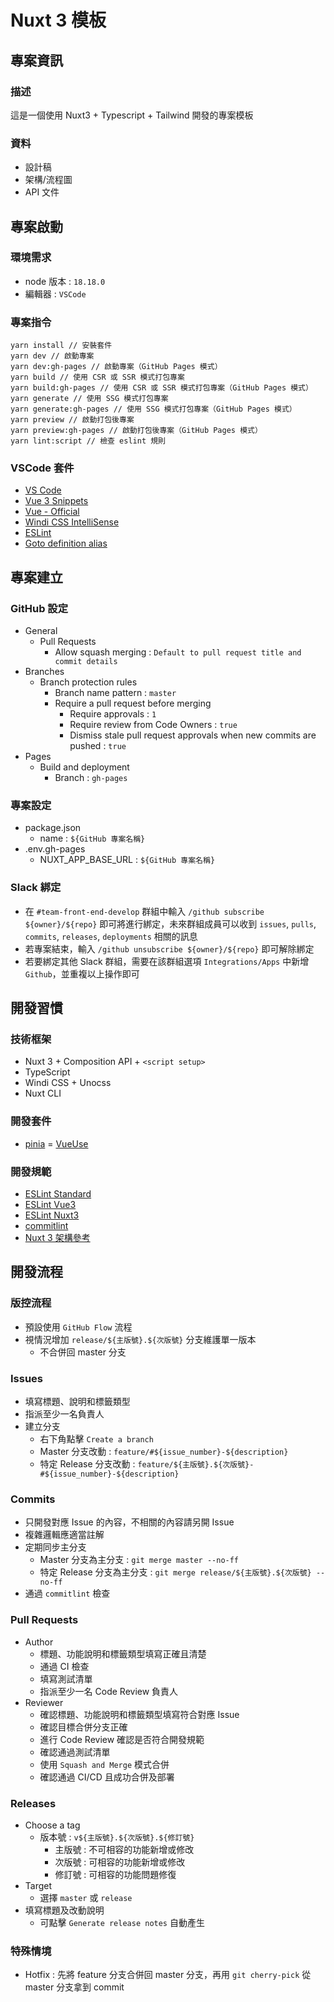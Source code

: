# Nuxt 3 模板

## 專案資訊

### 描述

這是一個使用 Nuxt3 + Typescript + Tailwind 開發的專案模板

### 資料

- 設計稿
- 架構/流程圖
- API 文件

## 專案啟動

### 環境需求

- node 版本 : `18.18.0`
- 編輯器 : `VSCode`

### 專案指令

```
yarn install // 安裝套件
yarn dev // 啟動專案
yarn dev:gh-pages // 啟動專案（GitHub Pages 模式）
yarn build // 使用 CSR 或 SSR 模式打包專案
yarn build:gh-pages // 使用 CSR 或 SSR 模式打包專案（GitHub Pages 模式）
yarn generate // 使用 SSG 模式打包專案
yarn generate:gh-pages // 使用 SSG 模式打包專案（GitHub Pages 模式）
yarn preview // 啟動打包後專案
yarn preview:gh-pages // 啟動打包後專案（GitHub Pages 模式）
yarn lint:script // 檢查 eslint 規則
```

### VSCode 套件

- [VS Code](https://code.visualstudio.com/)
- [Vue 3 Snippets](https://marketplace.visualstudio.com/items?itemName=hollowtree.vue-snippets)
- [Vue - Official](https://marketplace.visualstudio.com/items?itemName=Vue.volar)
- [Windi CSS IntelliSense](https://windicss.org/editors/vscode.html)
- [ESLint](https://marketplace.visualstudio.com/items?itemName=dbaeumer.vscode-eslint)
- [Goto definition alias](https://marketplace.visualstudio.com/items?itemName=antfu.goto-alias)

## 專案建立

### GitHub 設定
- General
  - Pull Requests
    - Allow squash merging : `Default to pull request title and commit details`
- Branches
  - Branch protection rules
    - Branch name pattern : `master`
    - Require a pull request before merging
      - Require approvals : `1`
      - Require review from Code Owners : `true`
      - Dismiss stale pull request approvals when new commits are pushed : `true`
- Pages
  - Build and deployment
    - Branch : `gh-pages`

### 專案設定
- package.json
  - name : `${GitHub 專案名稱}`
- .env.gh-pages
  - NUXT_APP_BASE_URL : `${GitHub 專案名稱}`

### Slack 綁定
- 在 `#team-front-end-develop` 群組中輸入 `/github subscribe ${owner}/${repo}` 即可將進行綁定，未來群組成員可以收到 `issues`, `pulls`, `commits`, `releases`, `deployments` 相關的訊息
- 若專案結束，輸入 `/github unsubscribe ${owner}/${repo}` 即可解除綁定
- 若要綁定其他 Slack 群組，需要在該群組選項 `Integrations/Apps` 中新增 `Github`，並重複以上操作即可

## 開發習慣

### 技術框架

- Nuxt 3 + Composition API + `<script setup>`
- TypeScript
- Windi CSS + Unocss
- Nuxt CLI

### 開發套件
- [pinia](https://pinia.vuejs.org/)
= [VueUse](https://www.vueusejs.com/)

### 開發規範
- [ESLint Standard](https://standardjs.com/readme-zhtw.html)
- [ESLint Vue3](https://eslint.vuejs.org/rules/)
- [ESLint Nuxt3](https://github.com/nuxt/eslint-plugin-nuxt)
- [commitlint](https://github.com/conventional-changelog/commitlint/tree/master/%40commitlint/config-conventional)
- [Nuxt 3 架構參考](https://www.nuxtjs.org.cn/directory-structure/nuxt.html)

## 開發流程

### 版控流程
- 預設使用 `GitHub Flow` 流程
- 視情況增加 `release/${主版號}.${次版號}` 分支維護單一版本
  - 不合併回 master 分支

### Issues
- 填寫標題、說明和標籤類型
- 指派至少一名負責人
- 建立分支
  - 右下角點擊 `Create a branch`
  - Master 分支改動 : `feature/#${issue_number}-${description}`
  - 特定 Release 分支改動 : `feature/${主版號}.${次版號}-#${issue_number}-${description}`

### Commits
- 只開發對應 Issue 的內容，不相關的內容請另開 Issue
- 複雜邏輯應適當註解
- 定期同步主分支
  - Master 分支為主分支 : `git merge master --no-ff` 
  - 特定 Release 分支為主分支 : `git merge release/${主版號}.${次版號} --no-ff` 
- 通過 `commitlint` 檢查

### Pull Requests
- Author
  - 標題、功能說明和標籤類型填寫正確且清楚
  - 通過 CI 檢查
  - 填寫測試清單
  - 指派至少一名 Code Review 負責人
- Reviewer
  - 確認標題、功能說明和標籤類型填寫符合對應 Issue
  - 確認目標合併分支正確
  - 進行 Code Review 確認是否符合開發規範
  - 確認通過測試清單
  - 使用 `Squash and Merge` 模式合併
  - 確認通過 CI/CD 且成功合併及部署

### Releases
- Choose a tag
  - 版本號 : `v${主版號}.${次版號}.${修訂號}`
    - 主版號 : 不可相容的功能新增或修改
    - 次版號 : 可相容的功能新增或修改
    - 修訂號 : 可相容的功能問題修復
- Target
  - 選擇 `master` 或 `release`
- 填寫標題及改動說明
  - 可點擊 `Generate release notes` 自動產生

### 特殊情境
- Hotfix : 先將 feature 分支合併回 master 分支，再用 `git cherry-pick` 從 master 分支拿到 commit